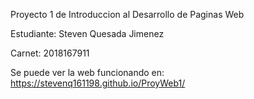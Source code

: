 Proyecto 1 de Introduccion al Desarrollo de Paginas Web

Estudiante: Steven Quesada Jimenez

Carnet: 2018167911

Se puede ver la web funcionando en: https://stevenq161198.github.io/ProyWeb1/
